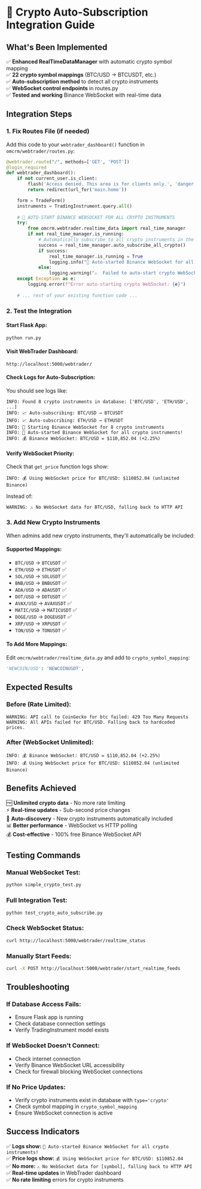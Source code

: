 # 🚀 Crypto Auto-Subscription Integration Guide

## What's Been Implemented

✅ **Enhanced RealTimeDataManager** with automatic crypto symbol mapping  
✅ **22 crypto symbol mappings** (BTC/USD → BTCUSDT, etc.)  
✅ **Auto-subscription method** to detect all crypto instruments  
✅ **WebSocket control endpoints** in routes.py  
✅ **Tested and working** Binance WebSocket with real-time data  

## Integration Steps

### 1. Fix Routes File (if needed)

Add this code to your `webtrader_dashboard()` function in `omcrm/webtrader/routes.py`:

```python
@webtrader.route("/", methods=['GET', 'POST'])
@login_required
def webtrader_dashboard():
    if not current_user.is_client:
        flash('Access denied. This area is for clients only.', 'danger')
        return redirect(url_for('main.home'))

    form = TradeForm()
    instruments = TradingInstrument.query.all()
    
    # 🚀 AUTO-START BINANCE WEBSOCKET FOR ALL CRYPTO INSTRUMENTS
    try:
        from omcrm.webtrader.realtime_data import real_time_manager
        if not real_time_manager.is_running:
            # Automatically subscribe to all crypto instruments in the database
            success = real_time_manager.auto_subscribe_all_crypto()
            if success:
                real_time_manager.is_running = True
                logging.info("🎉 Auto-started Binance WebSocket for all crypto instruments!")
            else:
                logging.warning("⚠️  Failed to auto-start crypto WebSocket subscriptions")
    except Exception as e:
        logging.error(f"Error auto-starting crypto WebSocket: {e}")
    
    # ... rest of your existing function code ...
```

### 2. Test the Integration

#### **Start Flask App:**
```bash
python run.py
```

#### **Visit WebTrader Dashboard:**
```
http://localhost:5000/webtrader/
```

#### **Check Logs for Auto-Subscription:**
You should see logs like:
```
INFO: Found 8 crypto instruments in database: ['BTC/USD', 'ETH/USD', ...]
INFO: 📈 Auto-subscribing: BTC/USD → BTCUSDT
INFO: 📈 Auto-subscribing: ETH/USD → ETHUSDT
INFO: 🚀 Starting Binance WebSocket for 8 crypto instruments
INFO: 🎉 Auto-started Binance WebSocket for all crypto instruments!
INFO: 💰 Binance WebSocket: BTC/USD = $110,852.04 (+2.25%)
```

#### **Verify WebSocket Priority:**
Check that `get_price` function logs show:
```
INFO: 💰 Using WebSocket price for BTC/USD: $110852.04 (unlimited Binance)
```
Instead of:
```
WARNING: ⚠️ No WebSocket data for BTC/USD, falling back to HTTP API
```

### 3. Add New Crypto Instruments

When admins add new crypto instruments, they'll automatically be included:

#### **Supported Mappings:**
- `BTC/USD` → `BTCUSDT` ✅
- `ETH/USD` → `ETHUSDT` ✅  
- `SOL/USD` → `SOLUSDT` ✅
- `BNB/USD` → `BNBUSDT` ✅
- `ADA/USD` → `ADAUSDT` ✅
- `DOT/USD` → `DOTUSDT` ✅
- `AVAX/USD` → `AVAXUSDT` ✅
- `MATIC/USD` → `MATICUSDT` ✅
- `DOGE/USD` → `DOGEUSDT` ✅
- `XRP/USD` → `XRPUSDT` ✅
- `TON/USD` → `TONUSDT` ✅

#### **To Add More Mappings:**
Edit `omcrm/webtrader/realtime_data.py` and add to `crypto_symbol_mapping`:
```python
'NEWCOIN/USD': 'NEWCOINUSDT',
```

## Expected Results

### **Before (Rate Limited):**
```
WARNING: API call to CoinGecko for btc failed: 429 Too Many Requests
WARNING: All APIs failed for BTC/USD. Falling back to hardcoded prices.
```

### **After (WebSocket Unlimited):**
```
INFO: 💰 Binance WebSocket: BTC/USD = $110,852.04 (+2.25%)
INFO: 💰 Using WebSocket price for BTC/USD: $110852.04 (unlimited Binance)
```

## Benefits Achieved

🆓 **Unlimited crypto data** - No more rate limiting  
⚡ **Real-time updates** - Sub-second price changes  
🔄 **Auto-discovery** - New crypto instruments automatically included  
📊 **Better performance** - WebSocket vs HTTP polling  
💰 **Cost-effective** - 100% free Binance WebSocket API  

## Testing Commands

### **Manual WebSocket Test:**
```bash
python simple_crypto_test.py
```

### **Full Integration Test:**
```bash
python test_crypto_auto_subscribe.py
```

### **Check WebSocket Status:**
```bash
curl http://localhost:5000/webtrader/realtime_status
```

### **Manually Start Feeds:**
```bash
curl -X POST http://localhost:5000/webtrader/start_realtime_feeds
```

## Troubleshooting

### **If Database Access Fails:**
- Ensure Flask app is running
- Check database connection settings
- Verify TradingInstrument model exists

### **If WebSocket Doesn't Connect:**
- Check internet connection
- Verify Binance WebSocket URL accessibility
- Check for firewall blocking WebSocket connections

### **If No Price Updates:**
- Verify crypto instruments exist in database with `type='crypto'`
- Check symbol mapping in `crypto_symbol_mapping`
- Ensure WebSocket connection is active

## Success Indicators

✅ **Logs show:** `🎉 Auto-started Binance WebSocket for all crypto instruments!`  
✅ **Price logs show:** `💰 Using WebSocket price for BTC/USD: $110852.04`  
✅ **No more:** `⚠️ No WebSocket data for [symbol], falling back to HTTP API`  
✅ **Real-time updates** in WebTrader dashboard  
✅ **No rate limiting** errors for crypto instruments 
